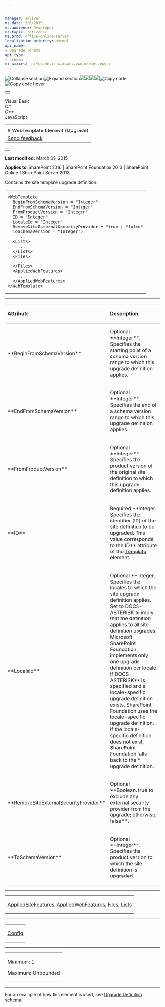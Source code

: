```yaml
---


manager: soliver
ms.date: 3/9/2015
ms.audience: Developer
ms.topic: reference
ms.prod: office-online-server
localization_priority: Normal
api_name:
- Upgrade schema
api_type:
- schema
ms.assetid: 61f6a7db-1d3e-499c-88e0-9ddc0578693e
---
```


![Collapse
section](../icons/collapse_all.gif "Collapse section")![Expand
section](../icons/expand_all.gif "Expand section")![](../icons/collapse_all.gif)![](../icons/expand_all.gif)![](../icons/dropdown.gif)![](../icons/dropdownHover.gif)![Copy
code](../icons/copycode.gif "Copy code")![Copy code
hover](../icons/copycodeHighlight.gif "Copy code hover")
<table>
<tbody>
<tr class="odd">
<td align="left"></td>
</tr>
</tbody>
</table>

Visual Basic  
C\#  
C++  
JavaScript  

<table>
<tbody>
<tr class="odd">
<td align="left"><span id="runningHeaderText"></span></td>
</tr>
<tr class="even">
<td align="left"># WebTemplate Element (Upgrade)</td>
</tr>
<tr class="odd">
<td align="left"><span id="headfeedbackarea" class="feedbackhead"><a href="javascript:SubmitFeedback(&#39;docthis@Microsoft.com&#39;,&#39;&#39;,&#39;&#39;,&#39;&#39;,&#39;1.0.18082.1225&#39;,&#39;%0\dThank%20you%20for%20your%20feedback.%20The%20developer%20writing%20teams%20use%20your%20feedback%20to%20improve%20documentation.%20While%20we%20are%20reviewing%20your%20feedback,%20we%20may%20send%20you%20e-mail%20to%20ask%20for%20clarification%20or%20feedback%20on%20a%20solution.%20We%20do%20not%20use%20your%20e-mail%20address%20for%20any%20other%20purpose%20and%20we%20delete%20it%20after%20we%20finish%20our%20review.%0\AFor%20further%20information%20about%20the%20privacy%20policies%20of%20Microsoft,%20please%20see%20http://privacy.microsoft.com/en-us/default.aspx.%0\A%0\d&#39;,&#39;Customer%20feedback&#39;);">Send feedback</a></span></td>
</tr>
</tbody>
</table>

<table>
<colgroup>
<col width="100%" />
</colgroup>
<tbody>
<tr class="odd">
<td align="left"></td>
</tr>
</tbody>
</table>

**Last modified:** March 09, 2015

**Applies to**: SharePoint 2016 | SharePoint Foundation 2013 |
SharePoint Online | SharePoint Server 2013

Contains the site template upgrade definition.

<span codelanguage="other"></span>
<table>
<colgroup>
<col width="100%" />
</colgroup>
<tbody>
<tr class="odd">
<td align="left"><pre><code>&lt;WebTemplate 
  BeginFromSchemaVersion = &quot;Integer&quot;
  EndFromSchemaVersion = &quot;Integer&quot;
  FromProductVersion = &quot;Integer&quot;
  ID = &quot;Integer&quot;
  LocaleId = &quot;Integer&quot;
  RemoveSiteExternalSecurityProvider = &quot;true | &quot;false&quot;
  ToSchemaVersion = &quot;Integer&quot;&gt;
    ...
  &lt;Lists&gt;
    ...
  &lt;/Lists&gt;
  &lt;Files&gt;
    ...
  &lt;/Files&gt;
  &lt;AppliedWebFeatures&gt;
    ...
  &lt;/AppliedWebFeatures&gt;
&lt;/WebTemplate&gt;</code></pre></td>
</tr>
</tbody>
</table>


-----------------------------------------------------------------------------------------------------------------------------------------------------------------------------------------------

<table>
<colgroup>
<col width="50%" />
<col width="50%" />
</colgroup>
<thead>
<tr class="header">
<th align="left"><p>Attribute</p></th>
<th align="left"><p>Description</p></th>
</tr>
</thead>
<tbody>
<tr class="odd">
<td align="left"><p>**BeginFromSchemaVersion**</p></td>
<td align="left"><p>Optional **Integer**. Specifies the starting point of a schema version range to which this upgrade definition applies.</p></td>
</tr>
<tr class="even">
<td align="left"><p>**EndFromSchemaVersion**</p></td>
<td align="left"><p>Optional **Integer**. Specifies the end of a schema version range to which this upgrade definition applies.</p></td>
</tr>
<tr class="odd">
<td align="left"><p>**FromProductVersion**</p></td>
<td align="left"><p>Optional **Integer**. Specifies the product version of the original site definition to which this upgrade definition applies.</p></td>
</tr>
<tr class="even">
<td align="left"><p>**ID**</p></td>
<td align="left"><p>Required **Integer</span>. Specifies the identifier (ID) of the site definition to be upgraded. This value corresponds to the <span class="keyword">ID** attribute of the <a href="template-element-site.htm">Template</a> element.</p></td>
</tr>
<tr class="odd">
<td align="left"><p>**LocaleId**</p></td>
<td align="left"><p>Optional **Integer</span>. Specifies the locales to which the site upgrade definition applies. Set to <span class="keyword">DOCS-ASTERISK</span> to imply that the definition applies to all site definition upgrades. Microsoft SharePoint Foundation implements only one upgrade definition per locale. If <span class="keyword">DOCS-ASTERISK** is specified and a locale-specific upgrade definition exists, SharePoint Foundation uses the locale-specific upgrade definition. If the locale-specific definition does not exist, SharePoint Foundation falls back to the * upgrade definition.</p></td>
</tr>
<tr class="even">
<td align="left"><p>**RemoveSiteExternalSecurityProvider**</p></td>
<td align="left"><p>Optional **Boolean</span>. <span class="keyword">true</span> to exclude any external security provider from the upgrade; otherwise, <span class="keyword">false**.</p></td>
</tr>
<tr class="odd">
<td align="left"><p>**ToSchemaVersion**</p></td>
<td align="left"><p>Optional **Integer**. Specifies the product version to which the site definition is upgraded.</p></td>
</tr>
</tbody>
</table>


---------------------------------------------------------------------------------------------------------------------------------------------------------------------------------------------------

<table>
<colgroup>
<col width="100%" />
</colgroup>
<tbody>
<tr class="odd">
<td align="left"><p><a href="appliedsitefeatures-element-upgrade.htm">AppliedSiteFeatures</a>, <a href="appliedwebfeatures-element-upgrade.htm">AppliedWebFeatures</a>, <a href="files-element-upgrade.htm">Files</a>, <a href="lists-element-upgrade.htm">Lists</a></p></td>
</tr>
</tbody>
</table>


----------------------------------------------------------------------------------------------------------------------------------------------------------------------------------------------------

<table>
<colgroup>
<col width="100%" />
</colgroup>
<tbody>
<tr class="odd">
<td align="left"><p><a href="config-element-upgrade.htm">Config</a></p></td>
</tr>
</tbody>
</table>


------------------------------------------------------------------------------------------------------------------------------------------------------------------------------------------------

<table>
<colgroup>
<col width="100%" />
</colgroup>
<tbody>
<tr class="odd">
<td align="left"><p>Minimum: 1</p>
<p>Maximum: Unbounded</p></td>
</tr>
</tbody>
</table>


----------------------------------------------------------------------------------------------------------------------------------------------------------------------------------------------------------------------------

For an example of how this element is used, see <span
sdata="link">[Upgrade Definition
schema](upgrade-definition-schema.htm)</span>.









